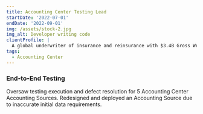 ```yaml
---
title: Accounting Center Testing Lead
startDate: '2022-07-01'
endDate: '2022-09-01'
img: /assets/stock-2.jpg
img_alt: Developer writing code
clientProfile: |
  A global underwriter of insurance and reinsurance with $3.4B Gross Written Premiums (revenue)
tags:
  - Accounting Center
---
```


### End-to-End Testing
Oversaw testing execution and defect resolution for 5 Accounting Center Accounting Sources. Redesigned and deployed an Accounting Source due to inaccurate initial data requirements.
